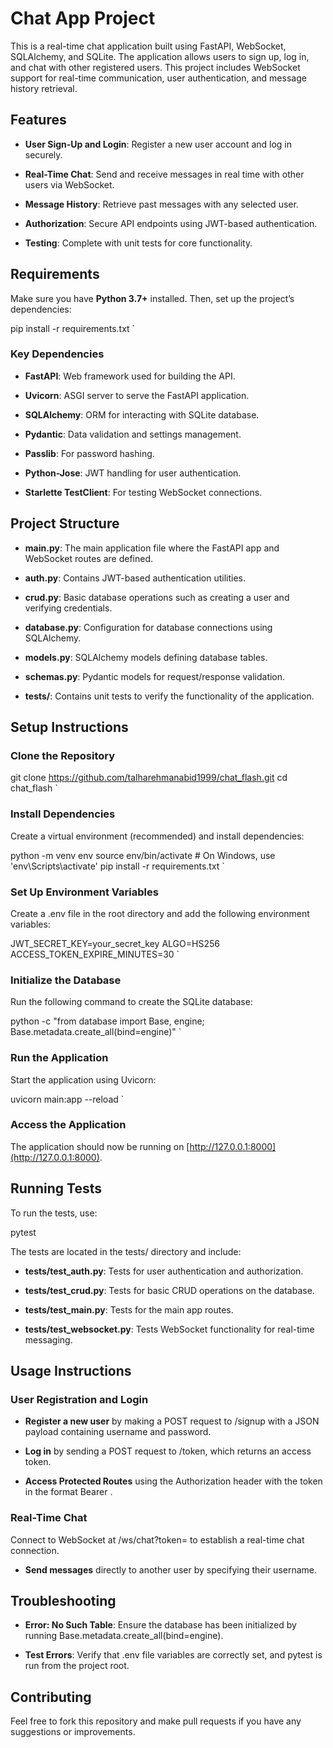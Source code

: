 Chat App Project
================

This is a real-time chat application built using FastAPI, WebSocket, SQLAlchemy, and SQLite. The application allows users to sign up, log in, and chat with other registered users. This project includes WebSocket support for real-time communication, user authentication, and message history retrieval.

Features
--------

*   **User Sign-Up and Login**: Register a new user account and log in securely.
    
*   **Real-Time Chat**: Send and receive messages in real time with other users via WebSocket.
    
*   **Message History**: Retrieve past messages with any selected user.
    
*   **Authorization**: Secure API endpoints using JWT-based authentication.
    
*   **Testing**: Complete with unit tests for core functionality.
    

Requirements
------------

Make sure you have **Python 3.7+** installed. Then, set up the project’s dependencies:

pip install -r requirements.txt   `

### Key Dependencies

*   **FastAPI**: Web framework used for building the API.
    
*   **Uvicorn**: ASGI server to serve the FastAPI application.
    
*   **SQLAlchemy**: ORM for interacting with SQLite database.
    
*   **Pydantic**: Data validation and settings management.
    
*   **Passlib**: For password hashing.
    
*   **Python-Jose**: JWT handling for user authentication.
    
*   **Starlette TestClient**: For testing WebSocket connections.
    

Project Structure
-----------------

*   **main.py**: The main application file where the FastAPI app and WebSocket routes are defined.
    
*   **auth.py**: Contains JWT-based authentication utilities.
    
*   **crud.py**: Basic database operations such as creating a user and verifying credentials.
    
*   **database.py**: Configuration for database connections using SQLAlchemy.
    
*   **models.py**: SQLAlchemy models defining database tables.
    
*   **schemas.py**: Pydantic models for request/response validation.
    
*   **tests/**: Contains unit tests to verify the functionality of the application.
    

Setup Instructions
------------------

### Clone the Repository

git clone https://github.com/talharehmanabid1999/chat_flash.git  cd chat_flash  `

### Install Dependencies

Create a virtual environment (recommended) and install dependencies:

python -m venv env  source env/bin/activate  # On Windows, use 'env\Scripts\activate'  pip install -r requirements.txt   `

### Set Up Environment Variables

Create a .env file in the root directory and add the following environment variables:

JWT_SECRET_KEY=your_secret_key  ALGO=HS256  ACCESS_TOKEN_EXPIRE_MINUTES=30   `

### Initialize the Database

Run the following command to create the SQLite database:

python -c "from database import Base, engine; Base.metadata.create_all(bind=engine)"   `

### Run the Application

Start the application using Uvicorn:

uvicorn main:app --reload   `

### Access the Application

The application should now be running on [http://127.0.0.1:8000](http://127.0.0.1:8000).

Running Tests
-------------

To run the tests, use:

pytest 

The tests are located in the tests/ directory and include:

*   **tests/test\_auth.py**: Tests for user authentication and authorization.
    
*   **tests/test\_crud.py**: Tests for basic CRUD operations on the database.
    
*   **tests/test\_main.py**: Tests for the main app routes.
    
*   **tests/test\_websocket.py**: Tests WebSocket functionality for real-time messaging.
    


Usage Instructions
------------------

### User Registration and Login

*   **Register a new user** by making a POST request to /signup with a JSON payload containing username and password.
    
*   **Log in** by sending a POST request to /token, which returns an access token.
    
*   **Access Protected Routes** using the Authorization header with the token in the format Bearer .
    

### Real-Time Chat

Connect to WebSocket at /ws/chat?token= to establish a real-time chat connection.

*   **Send messages** directly to another user by specifying their username.
    

Troubleshooting
---------------

*   **Error: No Such Table**: Ensure the database has been initialized by running Base.metadata.create\_all(bind=engine).
    
*   **Test Errors**: Verify that .env file variables are correctly set, and pytest is run from the project root.
    

Contributing
------------

Feel free to fork this repository and make pull requests if you have any suggestions or improvements.